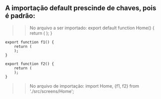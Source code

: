 ## A importação default prescinde de chaves, pois é padrão:

>> No arquivo a ser importado:
    export default function Home() {
        return (
        );
    }

    export function f1() {
        return (
        );
    }

    export function f2() {
        return (
        );
    }

>> No arquivo de importação:
import  Home, {f1, f2} from './src/screens/Home';


